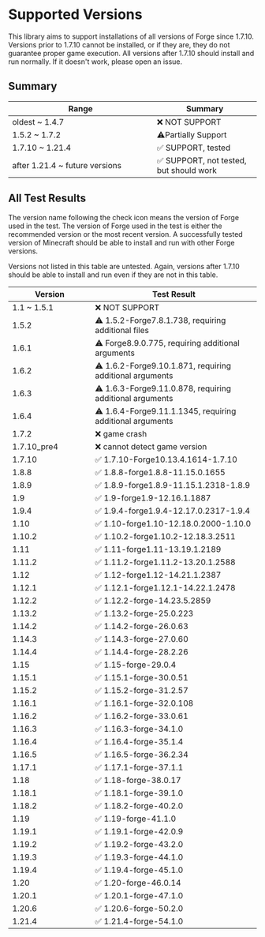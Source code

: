 # Supported Versions

This library aims to support installations of all versions of Forge since 1.7.10. Versions prior to 1.7.10 cannot be installed, or if they are, they do not guarantee proper game execution. All versions after 1.7.10 should install and run normally. If it doesn't work, please open an issue.

## Summary

<table><thead><tr><th width="277.5">Range</th><th>Summary</th></tr></thead><tbody><tr><td>oldest ~ 1.4.7</td><td>❌ NOT SUPPORT</td></tr><tr><td>1.5.2 ~ 1.7.2</td><td>⚠️Partially Support</td></tr><tr><td>1.7.10 ~ 1.21.4</td><td>✅ SUPPORT, tested</td></tr><tr><td>after 1.21.4 ~ future versions</td><td>✅ SUPPORT, not tested, but should work</td></tr></tbody></table>

## All Test Results

The version name following the check icon means the version of Forge used in the test. The version of Forge used in the test is either the recommended version or the most recent version. A successfully tested version of Minecraft should be able to install and run with other Forge versions.

Versions not listed in this table are untested. Again, versions after 1.7.10 should be able to install and run even if they are not in this table.

<table><thead><tr><th width="152">Version</th><th>Test Result</th></tr></thead><tbody><tr><td>1.1 ~ 1.5.1</td><td>❌ NOT SUPPORT</td></tr><tr><td>1.5.2</td><td>⚠️ 1.5.2-Forge7.8.1.738, requiring additional files</td></tr><tr><td>1.6.1</td><td>⚠️ Forge8.9.0.775, requiring additional arguments</td></tr><tr><td>1.6.2</td><td>⚠️ 1.6.2-Forge9.10.1.871, requiring additional arguments</td></tr><tr><td>1.6.3</td><td>⚠️ 1.6.3-Forge9.11.0.878, requiring additional arguments</td></tr><tr><td>1.6.4</td><td>⚠️ 1.6.4-Forge9.11.1.1345, requiring additional arguments</td></tr><tr><td>1.7.2</td><td>❌ game crash</td></tr><tr><td>1.7.10_pre4</td><td>❌ cannot detect game version</td></tr><tr><td>1.7.10</td><td>✅ 1.7.10-Forge10.13.4.1614-1.7.10</td></tr><tr><td>1.8.8</td><td>✅ 1.8.8-forge1.8.8-11.15.0.1655</td></tr><tr><td>1.8.9</td><td>✅ 1.8.9-forge1.8.9-11.15.1.2318-1.8.9</td></tr><tr><td>1.9</td><td>✅ 1.9-forge1.9-12.16.1.1887</td></tr><tr><td>1.9.4</td><td>✅ 1.9.4-forge1.9.4-12.17.0.2317-1.9.4</td></tr><tr><td>1.10</td><td>✅ 1.10-forge1.10-12.18.0.2000-1.10.0</td></tr><tr><td>1.10.2</td><td>✅ 1.10.2-forge1.10.2-12.18.3.2511</td></tr><tr><td>1.11</td><td>✅ 1.11-forge1.11-13.19.1.2189</td></tr><tr><td>1.11.2</td><td>✅ 1.11.2-forge1.11.2-13.20.1.2588</td></tr><tr><td>1.12</td><td>✅ 1.12-forge1.12-14.21.1.2387</td></tr><tr><td>1.12.1</td><td>✅ 1.12.1-forge1.12.1-14.22.1.2478</td></tr><tr><td>1.12.2</td><td>✅ 1.12.2-forge-14.23.5.2859</td></tr><tr><td>1.13.2</td><td>✅ 1.13.2-forge-25.0.223</td></tr><tr><td>1.14.2</td><td>✅ 1.14.2-forge-26.0.63</td></tr><tr><td>1.14.3</td><td>✅ 1.14.3-forge-27.0.60</td></tr><tr><td>1.14.4</td><td>✅ 1.14.4-forge-28.2.26</td></tr><tr><td>1.15</td><td>✅ 1.15-forge-29.0.4</td></tr><tr><td>1.15.1</td><td>✅ 1.15.1-forge-30.0.51</td></tr><tr><td>1.15.2</td><td>✅ 1.15.2-forge-31.2.57</td></tr><tr><td>1.16.1</td><td>✅ 1.16.1-forge-32.0.108</td></tr><tr><td>1.16.2</td><td>✅ 1.16.2-forge-33.0.61</td></tr><tr><td>1.16.3</td><td>✅ 1.16.3-forge-34.1.0</td></tr><tr><td>1.16.4</td><td>✅ 1.16.4-forge-35.1.4</td></tr><tr><td>1.16.5</td><td>✅ 1.16.5-forge-36.2.34</td></tr><tr><td>1.17.1</td><td>✅ 1.17.1-forge-37.1.1</td></tr><tr><td>1.18</td><td>✅ 1.18-forge-38.0.17</td></tr><tr><td>1.18.1</td><td>✅ 1.18.1-forge-39.1.0</td></tr><tr><td>1.18.2</td><td>✅ 1.18.2-forge-40.2.0</td></tr><tr><td>1.19</td><td>✅ 1.19-forge-41.1.0</td></tr><tr><td>1.19.1</td><td>✅ 1.19.1-forge-42.0.9</td></tr><tr><td>1.19.2</td><td>✅ 1.19.2-forge-43.2.0</td></tr><tr><td>1.19.3</td><td>✅ 1.19.3-forge-44.1.0</td></tr><tr><td>1.19.4</td><td>✅ 1.19.4-forge-45.1.0</td></tr><tr><td>1.20</td><td>✅ 1.20-forge-46.0.14</td></tr><tr><td>1.20.1</td><td>✅ 1.20.1-forge-47.1.0</td></tr><tr><td>1.20.6</td><td>✅ 1.20.6-forge-50.2.0</td></tr><tr><td>1.21.4</td><td>✅ 1.21.4-forge-54.1.0</td></tr></tbody></table>

